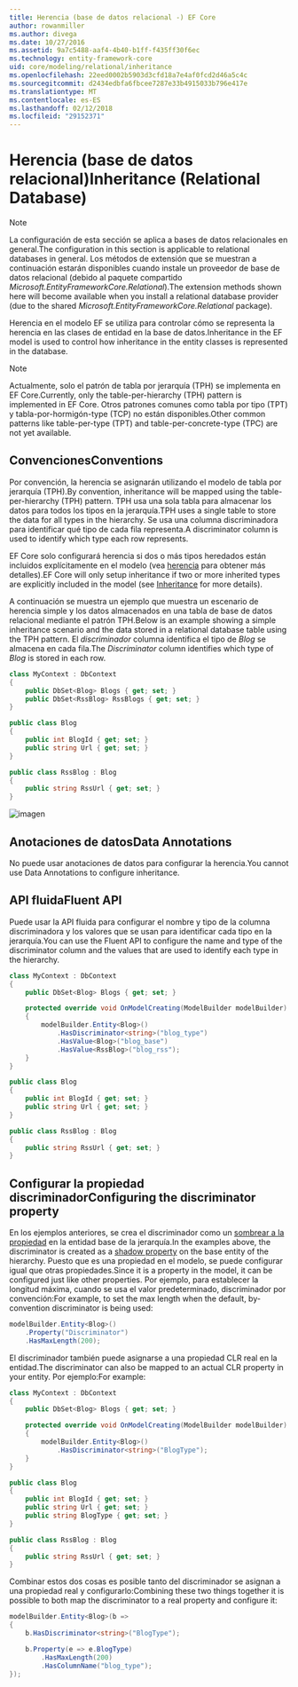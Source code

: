 ```yaml
---
title: Herencia (base de datos relacional -) EF Core
author: rowanmiller
ms.author: divega
ms.date: 10/27/2016
ms.assetid: 9a7c5488-aaf4-4b40-b1ff-f435ff30f6ec
ms.technology: entity-framework-core
uid: core/modeling/relational/inheritance
ms.openlocfilehash: 22eed0002b5903d3cfd18a7e4af0fcd2d46a5c4c
ms.sourcegitcommit: d2434edbfa6fbcee7287e33b4915033b796e417e
ms.translationtype: MT
ms.contentlocale: es-ES
ms.lasthandoff: 02/12/2018
ms.locfileid: "29152371"
---
```

# <a name="inheritance-relational-database"></a><span data-ttu-id="133e8-102">Herencia (base de datos relacional)</span><span class="sxs-lookup"><span data-stu-id="133e8-102">Inheritance (Relational Database)</span></span>

> [!NOTE]  
> <span data-ttu-id="133e8-103">La configuración de esta sección se aplica a bases de datos relacionales en general.</span><span class="sxs-lookup"><span data-stu-id="133e8-103">The configuration in this section is applicable to relational databases in general.</span></span> <span data-ttu-id="133e8-104">Los métodos de extensión que se muestran a continuación estarán disponibles cuando instale un proveedor de base de datos relacional (debido al paquete compartido *Microsoft.EntityFrameworkCore.Relational*).</span><span class="sxs-lookup"><span data-stu-id="133e8-104">The extension methods shown here will become available when you install a relational database provider (due to the shared *Microsoft.EntityFrameworkCore.Relational* package).</span></span>

<span data-ttu-id="133e8-105">Herencia en el modelo EF se utiliza para controlar cómo se representa la herencia en las clases de entidad en la base de datos.</span><span class="sxs-lookup"><span data-stu-id="133e8-105">Inheritance in the EF model is used to control how inheritance in the entity classes is represented in the database.</span></span>

> [!NOTE]  
> <span data-ttu-id="133e8-106">Actualmente, solo el patrón de tabla por jerarquía (TPH) se implementa en EF Core.</span><span class="sxs-lookup"><span data-stu-id="133e8-106">Currently, only the table-per-hierarchy (TPH) pattern is implemented in EF Core.</span></span> <span data-ttu-id="133e8-107">Otros patrones comunes como tabla por tipo (TPT) y tabla-por-hormigón-type (TCP) no están disponibles.</span><span class="sxs-lookup"><span data-stu-id="133e8-107">Other common patterns like table-per-type (TPT) and table-per-concrete-type (TPC) are not yet available.</span></span>

## <a name="conventions"></a><span data-ttu-id="133e8-108">Convenciones</span><span class="sxs-lookup"><span data-stu-id="133e8-108">Conventions</span></span>

<span data-ttu-id="133e8-109">Por convención, la herencia se asignarán utilizando el modelo de tabla por jerarquía (TPH).</span><span class="sxs-lookup"><span data-stu-id="133e8-109">By convention, inheritance will be mapped using the table-per-hierarchy (TPH) pattern.</span></span> <span data-ttu-id="133e8-110">TPH usa una sola tabla para almacenar los datos para todos los tipos en la jerarquía.</span><span class="sxs-lookup"><span data-stu-id="133e8-110">TPH uses a single table to store the data for all types in the hierarchy.</span></span> <span data-ttu-id="133e8-111">Se usa una columna discriminadora para identificar qué tipo de cada fila representa.</span><span class="sxs-lookup"><span data-stu-id="133e8-111">A discriminator column is used to identify which type each row represents.</span></span>

<span data-ttu-id="133e8-112">EF Core solo configurará herencia si dos o más tipos heredados están incluidos explícitamente en el modelo (vea [herencia](../inheritance.md) para obtener más detalles).</span><span class="sxs-lookup"><span data-stu-id="133e8-112">EF Core will only setup inheritance if two or more inherited types are explicitly included in the model (see [Inheritance](../inheritance.md) for more details).</span></span>

<span data-ttu-id="133e8-113">A continuación se muestra un ejemplo que muestra un escenario de herencia simple y los datos almacenados en una tabla de base de datos relacional mediante el patrón TPH.</span><span class="sxs-lookup"><span data-stu-id="133e8-113">Below is an example showing a simple inheritance scenario and the data stored in a relational database table using the TPH pattern.</span></span> <span data-ttu-id="133e8-114">El *discriminador* columna identifica el tipo de *Blog* se almacena en cada fila.</span><span class="sxs-lookup"><span data-stu-id="133e8-114">The *Discriminator* column identifies which type of *Blog* is stored in each row.</span></span>

<!-- [!code-csharp[Main](samples/core/relational/Modeling/Conventions/Samples/InheritanceDbSets.cs)] -->
``` csharp
class MyContext : DbContext
{
    public DbSet<Blog> Blogs { get; set; }
    public DbSet<RssBlog> RssBlogs { get; set; }
}

public class Blog
{
    public int BlogId { get; set; }
    public string Url { get; set; }
}

public class RssBlog : Blog
{
    public string RssUrl { get; set; }
}
```

![imagen](_static/inheritance-tph-data.png)

## <a name="data-annotations"></a><span data-ttu-id="133e8-116">Anotaciones de datos</span><span class="sxs-lookup"><span data-stu-id="133e8-116">Data Annotations</span></span>

<span data-ttu-id="133e8-117">No puede usar anotaciones de datos para configurar la herencia.</span><span class="sxs-lookup"><span data-stu-id="133e8-117">You cannot use Data Annotations to configure inheritance.</span></span>

## <a name="fluent-api"></a><span data-ttu-id="133e8-118">API fluida</span><span class="sxs-lookup"><span data-stu-id="133e8-118">Fluent API</span></span>

<span data-ttu-id="133e8-119">Puede usar la API fluida para configurar el nombre y tipo de la columna discriminadora y los valores que se usan para identificar cada tipo en la jerarquía.</span><span class="sxs-lookup"><span data-stu-id="133e8-119">You can use the Fluent API to configure the name and type of the discriminator column and the values that are used to identify each type in the hierarchy.</span></span>

<!-- [!code-csharp[Main](samples/core/relational/Modeling/FluentAPI/Samples/InheritanceTPHDiscriminator.cs?highlight=7,8,9,10)] -->
``` csharp
class MyContext : DbContext
{
    public DbSet<Blog> Blogs { get; set; }

    protected override void OnModelCreating(ModelBuilder modelBuilder)
    {
        modelBuilder.Entity<Blog>()
            .HasDiscriminator<string>("blog_type")
            .HasValue<Blog>("blog_base")
            .HasValue<RssBlog>("blog_rss");
    }
}

public class Blog
{
    public int BlogId { get; set; }
    public string Url { get; set; }
}

public class RssBlog : Blog
{
    public string RssUrl { get; set; }
}
```

## <a name="configuring-the-discriminator-property"></a><span data-ttu-id="133e8-120">Configurar la propiedad discriminador</span><span class="sxs-lookup"><span data-stu-id="133e8-120">Configuring the discriminator property</span></span>

<span data-ttu-id="133e8-121">En los ejemplos anteriores, se crea el discriminador como un [sombrear a la propiedad](xref:core/modeling/shadow-properties) en la entidad base de la jerarquía.</span><span class="sxs-lookup"><span data-stu-id="133e8-121">In the examples above, the discriminator is created as a [shadow property](xref:core/modeling/shadow-properties) on the base entity of the hierarchy.</span></span> <span data-ttu-id="133e8-122">Puesto que es una propiedad en el modelo, se puede configurar igual que otras propiedades.</span><span class="sxs-lookup"><span data-stu-id="133e8-122">Since it is a property in the model, it can be configured just like other properties.</span></span> <span data-ttu-id="133e8-123">Por ejemplo, para establecer la longitud máxima, cuando se usa el valor predeterminado, discriminador por convención:</span><span class="sxs-lookup"><span data-stu-id="133e8-123">For example, to set the max length when the default, by-convention discriminator is being used:</span></span>

```C#
modelBuilder.Entity<Blog>()
    .Property("Discriminator")
    .HasMaxLength(200);
```

<span data-ttu-id="133e8-124">El discriminador también puede asignarse a una propiedad CLR real en la entidad.</span><span class="sxs-lookup"><span data-stu-id="133e8-124">The discriminator can also be mapped to an actual CLR property in your entity.</span></span> <span data-ttu-id="133e8-125">Por ejemplo:</span><span class="sxs-lookup"><span data-stu-id="133e8-125">For example:</span></span>
```C#
class MyContext : DbContext
{
    public DbSet<Blog> Blogs { get; set; }

    protected override void OnModelCreating(ModelBuilder modelBuilder)
    {
        modelBuilder.Entity<Blog>()
            .HasDiscriminator<string>("BlogType");
    }
}

public class Blog
{
    public int BlogId { get; set; }
    public string Url { get; set; }
    public string BlogType { get; set; }
}

public class RssBlog : Blog
{
    public string RssUrl { get; set; }
}
```

<span data-ttu-id="133e8-126">Combinar estos dos cosas es posible tanto del discriminador se asignan a una propiedad real y configurarlo:</span><span class="sxs-lookup"><span data-stu-id="133e8-126">Combining these two things together it is possible to both map the discriminator to a real property and configure it:</span></span>
```C#
modelBuilder.Entity<Blog>(b =>
{
    b.HasDiscriminator<string>("BlogType");

    b.Property(e => e.BlogType)
        .HasMaxLength(200)
        .HasColumnName("blog_type");
});
```
